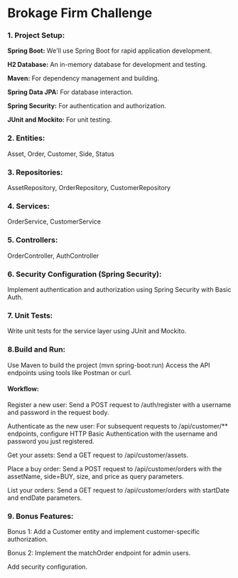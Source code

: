 # Brokage Firm Challenge

### 1. Project Setup:

**Spring Boot:** We'll use Spring Boot for rapid application development.

**H2 Database:** An in-memory database for development and testing.

**Maven:** For dependency management and building.

**Spring Data JPA:** For database interaction.

**Spring Security:** For authentication and authorization.

**JUnit and Mockito:** For unit testing.

### 2. Entities:

Asset, Order, Customer, Side, Status 

### 3. Repositories:

AssetRepository, OrderRepository, CustomerRepository

### 4. Services:

OrderService, CustomerService

### 5. Controllers:

OrderController, AuthController

### 6. Security Configuration (Spring Security):

Implement authentication and authorization using Spring Security with Basic Auth.

### 7. Unit Tests:

Write unit tests for the service layer using JUnit and Mockito.

### 8.Build and Run:

Use Maven to build the project (mvn spring-boot:run)
Access the API endpoints using tools like Postman or curl.

#### Workflow:

Register a new user: Send a POST request to /auth/register with a username and password in the request body.

Authenticate as the new user: For subsequent requests to /api/customer/** endpoints, configure HTTP Basic Authentication with the username and password you just registered.

Get your assets: Send a GET request to /api/customer/assets.

Place a buy order: Send a POST request to /api/customer/orders with the assetName, side=BUY, size, and price as query parameters.

List your orders: Send a GET request to /api/customer/orders with startDate and endDate parameters.

### 9. Bonus Features:

Bonus 1: Add a Customer entity and implement customer-specific authorization.

Bonus 2: Implement the matchOrder endpoint for admin users.

Add security configuration.
